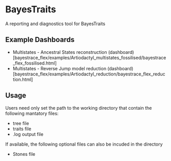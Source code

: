 # BayesTraits

A reporting and diagnostics tool for BayesTraits

## Example Dashboards

* Multistates - Ancestral States reconstruction (dashboard)[bayestrace_flex/examples/Artiodactyl_multistates_fossilised/bayestrace_flex_fossilised.html]
* Multistates - Reverse Jump model reduction (dashboard)[bayestrace_flex/examples/Artiodactyl_reduction/bayestrace_flex_reduction.html]

## Usage

Users need only set the path to the working directory that contain the following mantatory files:

* tree file
* traits file
* .log output file

If available, the following optional files can also be incuded in the directory

* Stones file

